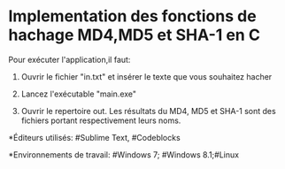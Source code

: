 # Implementation des fonctions de hachage MD4,MD5 et SHA-1 en C

Pour exécuter l'application,il faut:

1) Ouvrir le fichier "in.txt" et insérer le texte que vous souhaitez hacher

2) Lancez l'exécutable "main.exe"

3) Ouvrir le repertoire out. Les résultats du MD4, MD5 et SHA-1 sont des fichiers portant respectivement leurs noms.

*Éditeurs utilisés: #Sublime Text, #Codeblocks

*Environnements de travail: #Windows 7; #Windows 8.1;#Linux

